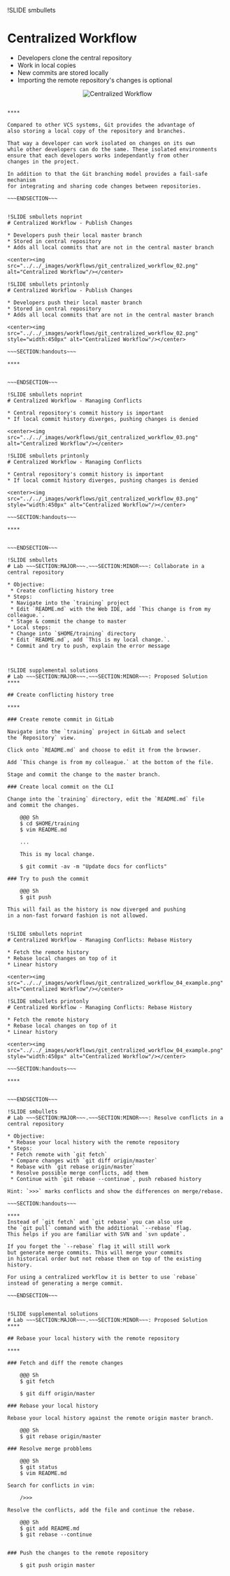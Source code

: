 !SLIDE smbullets
# Centralized Workflow

* Developers clone the central repository
* Work in local copies
* New commits are stored locally
* Importing the remote repository's changes is optional

<center><img src="../../_images/workflows/git_centralized_workflow_01.png" alt="Centralized Workflow"/></center>

~~~SECTION:handouts~~~

****

Compared to other VCS systems, Git provides the advantage of
also storing a local copy of the repository and branches.

That way a developer can work isolated on changes on its own
while other developers can do the same. These isolated environments
ensure that each developers works independantly from other
changes in the project.

In addition to that the Git branching model provides a fail-safe mechanism
for integrating and sharing code changes between repositories.

~~~ENDSECTION~~~


!SLIDE smbullets noprint
# Centralized Workflow - Publish Changes

* Developers push their local master branch
* Stored in central repository
* Adds all local commits that are not in the central master branch

<center><img src="../../_images/workflows/git_centralized_workflow_02.png" alt="Centralized Workflow"/></center>

!SLIDE smbullets printonly
# Centralized Workflow - Publish Changes

* Developers push their local master branch
* Stored in central repository
* Adds all local commits that are not in the central master branch

<center><img src="../../_images/workflows/git_centralized_workflow_02.png" style="width:450px" alt="Centralized Workflow"/></center>

~~~SECTION:handouts~~~

****


~~~ENDSECTION~~~

!SLIDE smbullets noprint
# Centralized Workflow - Managing Conflicts

* Central repository's commit history is important
* If local commit history diverges, pushing changes is denied

<center><img src="../../_images/workflows/git_centralized_workflow_03.png" alt="Centralized Workflow"/></center>

!SLIDE smbullets printonly
# Centralized Workflow - Managing Conflicts

* Central repository's commit history is important
* If local commit history diverges, pushing changes is denied

<center><img src="../../_images/workflows/git_centralized_workflow_03.png" style="width:450px" alt="Centralized Workflow"/></center>

~~~SECTION:handouts~~~

****


~~~ENDSECTION~~~

!SLIDE smbullets
# Lab ~~~SECTION:MAJOR~~~.~~~SECTION:MINOR~~~: Collaborate in a central repository

* Objective:
 * Create conflicting history tree
* Steps:
 * Navigate into the `training` project
 * Edit `README.md` with the Web IDE, add `This change is from my colleague.`.
 * Stage & commit the change to master
* Local steps:
 * Change into `$HOME/training` directory
 * Edit `README.md`, add `This is my local change.`.
 * Commit and try to push, explain the error message



!SLIDE supplemental solutions
# Lab ~~~SECTION:MAJOR~~~.~~~SECTION:MINOR~~~: Proposed Solution
****

## Create conflicting history tree

****

### Create remote commit in GitLab

Navigate into the `training` project in GitLab and select
the `Repository` view.

Click onto `README.md` and choose to edit it from the browser.

Add `This change is from my colleague.` at the bottom of the file.

Stage and commit the change to the master branch.

### Create local commit on the CLI

Change into the `training` directory, edit the `README.md` file
and commit the changes.

    @@@ Sh
    $ cd $HOME/training
    $ vim README.md

    ...

    This is my local change.

    $ git commit -av -m "Update docs for conflicts"

### Try to push the commit

    @@@ Sh
    $ git push

This will fail as the history is now diverged and pushing
in a non-fast forward fashion is not allowed.


!SLIDE smbullets noprint
# Centralized Workflow - Managing Conflicts: Rebase History

* Fetch the remote history
* Rebase local changes on top of it
* Linear history

<center><img src="../../_images/workflows/git_centralized_workflow_04_example.png" alt="Centralized Workflow"/></center>

!SLIDE smbullets printonly
# Centralized Workflow - Managing Conflicts: Rebase History

* Fetch the remote history
* Rebase local changes on top of it
* Linear history

<center><img src="../../_images/workflows/git_centralized_workflow_04_example.png" style="width:450px" alt="Centralized Workflow"/></center>

~~~SECTION:handouts~~~

****


~~~ENDSECTION~~~

!SLIDE smbullets
# Lab ~~~SECTION:MAJOR~~~.~~~SECTION:MINOR~~~: Resolve conflicts in a central repository

* Objective:
 * Rebase your local history with the remote repository
* Steps:
 * Fetch remote with `git fetch`
 * Compare changes with `git diff origin/master`
 * Rebase with `git rebase origin/master`
 * Resolve possible merge conflicts, add them
 * Continue with `git rebase --continue`, push rebased history

Hint: `>>>` marks conflicts and show the differences on merge/rebase.

~~~SECTION:handouts~~~

****
Instead of `git fetch` and `git rebase` you can also use
the `git pull` command with the additional `--rebase` flag.
This helps if you are familiar with SVN and `svn update`.

If you forget the `--rebase` flag it will still work
but generate merge commits. This will merge your commits
in historical order but not rebase them on top of the existing
history.

For using a centralized workflow it is better to use `rebase`
instead of generating a merge commit.

~~~ENDSECTION~~~


!SLIDE supplemental solutions
# Lab ~~~SECTION:MAJOR~~~.~~~SECTION:MINOR~~~: Proposed Solution
****

## Rebase your local history with the remote repository

****

### Fetch and diff the remote changes

    @@@ Sh
    $ git fetch

    $ git diff origin/master

### Rebase your local history

Rebase your local history against the remote origin master branch.

    @@@ Sh
    $ git rebase origin/master

### Resolve merge probblems

    @@@ Sh
    $ git status
    $ vim README.md

Search for conflicts in vim:

    />>>

Resolve the conflicts, add the file and continue the rebase.

    @@@ Sh
    $ git add README.md
    $ git rebase --continue


### Push the changes to the remote repository

    $ git push origin master



